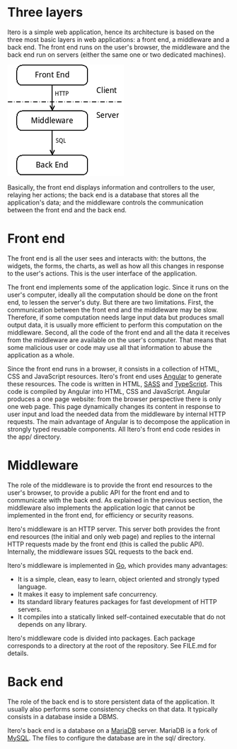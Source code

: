 Three layers
============

Itero is a simple web application, hence its architecture is based on the three
most basic layers in web applications: a front end, a middleware and a back
end. The front end runs on the user's browser, the middleware and the back
end run on servers (either the same one or two dedicated machines).

![schema](architecture.png)

Basically, the front end displays information and controllers to the user,
relaying her actions; the back end is a database that stores all the
application's data; and the middleware controls the communication between the
front end and the back end.


Front end
=========

The front end is all the user sees and interacts with: the buttons, the
widgets, the forms, the charts, as well as how all this changes in response to
the user's actions. This is the user interface of the application.

The front end implements some of the application logic. Since it runs on the
user's computer, ideally all the computation should be done on the front end,
to lessen the server's duty. But there are two limitations. First, the
communication between the front end and the middleware may be slow. Therefore,
if some computation needs large input data but produces small output data, it
is usually more efficient to perform this computation on the middleware.
Second, all the code of the front end and all the data it receives from the
middleware are available on the user's computer. That means that some malicious
user or code may use all that information to abuse the application as a whole.

Since the front end runs in a browser, it consists in a collection of HTML, CSS
and JavaScript resources. Itero's front end uses [Angular](https//angular.io)
to generate these resources. The code is written in HTML,
[SASS](https://sass-lang.org) and
[TypeScript](https://www.typescriptlang.org/). This code is compiled by
Angular into HTML, CSS and JavaScript. Angular produces a one page website:
from the browser perspective there is only one web page. This page dynamically
changes its content in response to user input and load the needed data from the
middleware by internal HTTP requests. The main advantage of Angular is to
decompose the application in strongly typed reusable components. All Itero's
front end code resides in the app/ directory.


Middleware
==========

The role of the middleware is to provide the front end resources to the user's
browser, to provide a public API for the front end and to communicate with the
back end. As explained in the previous section, the middleware also implements
the application logic that cannot be implemented in the front end, for
efficiency or security reasons.

Itero's middleware is an HTTP server. This server both provides the front end
resources (the initial and only web page) and replies to the internal HTTP
requests made by the front end (this is called the public API). Internally, the
middleware issues SQL requests to the back end.

Itero's middleware is implemented in [Go](https://golang.org/), which provides
many advantages:
 + It is a simple, clean, easy to learn, object oriented and strongly typed
   language.
 + It makes it easy to implement safe concurrency.
 + Its standard library features packages for fast development of HTTP servers.
 + It compiles into a statically linked self-contained executable that do not
   depends on any library.

Itero's middleware code is divided into packages. Each package corresponds to a
directory at the root of the repository. See FILE.md for details.


Back end
========

The role of the back end is to store persistent data of the application. It
usually also performs some consistency checks on that data. It typically
consists in a database inside a DBMS.

Itero's back end is a database on a [MariaDB](https://mariadb.org/) server.
MariaDB is a fork of [MySQL](https://www.mysql.com/).  The files to configure
the database are in the sql/ directory.
